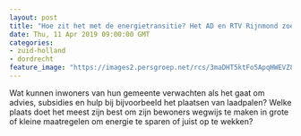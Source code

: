 ```yaml
---
layout: post
title: "Hoe zit het met de energietransitie? Het AD en RTV Rijnmond zoeken het samen uit"
date: Thu, 11 Apr 2019 09:00:00 GMT
categories: 
- zuid-holland 
- dordrecht 
feature_image: "https://images2.persgroep.net/rcs/3maDHT5ktFo5ApqHWEVZ8d1Acno/diocontent/133284860/_fitwidth/400/?appId=21791a8992982cd8da851550a453bd7f&quality=0.7"
---
```


Wat kunnen inwoners van hun gemeente verwachten als het gaat om advies, subsidies en hulp bij bijvoorbeeld het plaatsen van laadpalen? Welke plaats doet het meest zijn best om zijn bewoners wegwijs te maken in grote of kleine maatregelen om energie te sparen of juist op te wekken?
